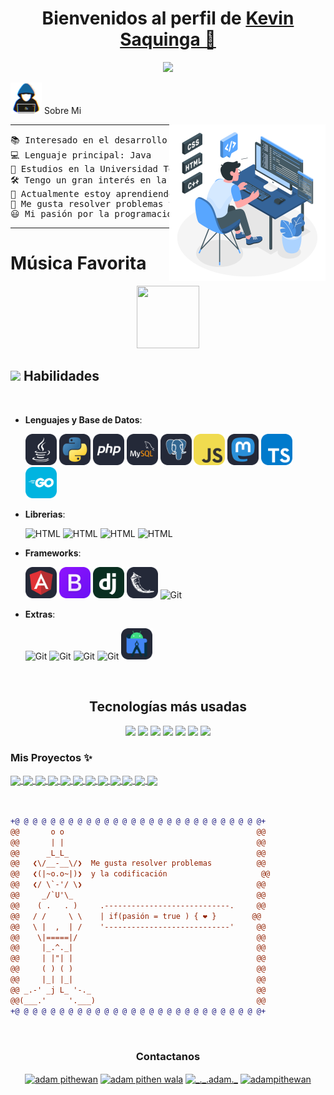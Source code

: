 <p align="center">
  <h1 align="center">Bienvenidos al perfil de <a href="https://github.com/KEVIN-XTREM-2023">Kevin Saquinga 👋</h1>
</p>

<p align="center">
  <a align="center" href="https://github.com/KEVIN-XTREM-2023"><img src="https://readme-typing-svg.herokuapp.com?&font=IBM+Plex+Sans&color=F72EE2&size=25&lines=Bienvenido+a+mi+GitHub!;Soy+Ingeniro+en+Software" /></a>

  
</p>
<picture><img src = "https://github.com/0xAbdulKhalid/0xAbdulKhalid/raw/main/assets/mdImages/about_me.gif" width = 50px></picture> Sobre Mi

<picture> <img align="right" src="https://github.com/0xAbdulKhalid/0xAbdulKhalid/raw/main/assets/mdImages/programming.svg" width = 250px></picture>



<hr>

<pre>
📚 Interesado en el desarrollo full stack 
💻 Lenguaje principal: Java
📝 Estudios en la Universidad Técnica de Ambato
🛠️ Tengo un gran interés en la Ingeniería y Diseño de Software
🌟 Actualmente estoy aprendiendo otros lenguajes de programación 😁
🚩 Me gusta resolver problemas y la codificación
😃 Mi pasión por la programación 
</pre>
<hr>



<h1>
  Música Favorita
</h1>


<p align="center">
<a href="https://youtu.be/A_g3lMcWVy0"><img src="https://upload.wikimedia.org/wikipedia/commons/thumb/1/19/Spotify_logo_without_text.svg/1200px-Spotify_logo_without_text.svg.png" height="100" width="100"></a>







## <img src="https://media2.giphy.com/media/QssGEmpkyEOhBCb7e1/giphy.gif?cid=ecf05e47a0n3gi1bfqntqmob8g9aid1oyj2wr3ds3mg700bl&rid=giphy.gif" width ="25"><b> Habilidades</b>
<br>

<p align="left">

- **Lenguajes y Base de Datos**:
    
     <img src="https://github.com/tandpfun/skill-icons/blob/main/icons/Java-Dark.svg" width="50" height="50" />
     <img src="https://github.com/tandpfun/skill-icons/blob/main/icons/Python-Dark.svg" width="50" height="50" />
     <img src="https://github.com/tandpfun/skill-icons/blob/main/icons/PHP-Dark.svg" width="50" height="50" />
     <img src="https://github.com/tandpfun/skill-icons/blob/main/icons/MySQL-Dark.svg" width="50" height="50" />
     <img src="https://github.com/tandpfun/skill-icons/blob/main/icons/PostgreSQL-Dark.svg" width="50" height="50" />
     <img src="https://github.com/tandpfun/skill-icons/blob/main/icons/JavaScript.svg" width="50" height="50" />
     <img src="https://github.com/tandpfun/skill-icons/blob/main/icons/Mastodon-Dark.svg" width="50" height="50" />
     <img src="https://github.com/tandpfun/skill-icons/blob/main/icons/TypeScript.svg" width="50" height="50" />
     <img src="https://github.com/tandpfun/skill-icons/blob/main/icons/GoLang.svg" width="50" height="50" />

- **Librerias**:

   <img src="https://www.svgrepo.com/show/354127/numpy.svg" width="50" height="50" alt="HTML" />
   <img src="https://pandas.pydata.org/static/img/favicon_white.ico" width="50" height="50" alt="HTML" />
  <img src="https://github.com/opencv/opencv/wiki/logo/OpenCV_logo_no_text.png" width="50" height="50" alt="HTML" />
  <img src="https://www.svgrepo.com/show/354127/numpy.svg" width="50" height="50" alt="HTML" /> 



- **Frameworks**:

    <img src="https://github.com/tandpfun/skill-icons/blob/main/icons/Angular-Dark.svg" width="50" height="50" alt="Git"/>
    <img src="https://github.com/tandpfun/skill-icons/blob/main/icons/Bootstrap.svg" width="50" height="50" alt="Git"/>
    <img src="https://github.com/tandpfun/skill-icons/blob/main/icons/Django.svg" width="50" height="50" alt="Git"/>
    <img src="https://github.com/tandpfun/skill-icons/blob/main/icons/Flask-Dark.svg" width="50" height="50" alt="Git"/>
    <img src="https://www.svgrepo.com/show/353912/ionic-icon.svg" width="50" height="50" alt="Git"/>



- **Extras**:

    <img src="https://iconape.com/wp-content/png_logo_vector/git-icon.png" width="50" height="50" alt="Git"/>
    <img src="https://user-images.githubusercontent.com/64439609/212556741-81407849-82c8-4926-854f-820e8a644375.png" width="50" height="50" alt="Git"/>
    <img src="https://gdm-catalog-fmapi-prod.imgix.net/ProductLogo/615f8d24-e754-4523-9466-ad180c01e728.png?auto=format,compress&size=50" width="50" height="50" alt="Git"/>
    <img src="https://user-images.githubusercontent.com/64439609/212556802-77a65ec1-aa71-4272-b603-1a57d1914678.png" width="50" height="50" alt="Git"/>
  <img src="https://github.com/tandpfun/skill-icons/blob/main/icons/AndroidStudio-Dark.svg" width="50" height="50" alt="Git"/>



 

<br>
</p>


<h2 align="center">Tecnologías más usadas</h2>


<div align="center">
  <img src="https://img.shields.io/badge/python%20-%2314354C.svg?&style=for-the-badge&logo=python&logoColor=white">   <img src="https://img.shields.io/badge/Java-ED8B00?style=for-the-badge&logo=java&logoColor=white">   <img src="https://img.shields.io/badge/javascript%20-%23323330.svg?&style=for-the-badge&logo=javascript&logoColor=%23F7DF1E">   <img src="https://img.shields.io/badge/html5%20-%23E34F26.svg?&style=for-the-badge&logo=html5&logoColor=white">   <img src="https://img.shields.io/badge/css3%20-%231572B6.svg?&style=for-the-badge&logo=css3&logoColor=white">   <img src="https://img.shields.io/badge/git%20-%23F05033.svg?&style=for-the-badge&logo=git&logoColor=white"/>   <img src="http://img.shields.io/badge/-VS%20Code-000000?style=for-the-badge&logo=Visual-studio-code&logoColor=blue">
</div>

### Mis Proyectos ✨
  
<a href="https://github.com/KEVIN-XTREM-2023/FORMULARIO-ISTG-21-v2.git">
  <img align="center" src="https://github-readme-stats.vercel.app/api/pin/?username=KEVIN-XTREM-2023&repo=FORMULARIO-ISTG-21-v2&theme=tokyonight" />
</a>

<a href="https://github.com/KEVIN-XTREM-2023/EcoTecno.git">
  <img align="center" src="https://github-readme-stats.vercel.app/api/pin/?username=KEVIN-XTREM-2023&repo=EcoTecno&theme=tokyonight" />
</a>

<a href="https://github.com/KEVIN-XTREM-2023/Men-Videojuegos.git">
  <img align="center" src="https://github-readme-stats.vercel.app/api/pin/?username=KEVIN-XTREM-2023&repo=Men-Videojuegos&theme=tokyonight" />
</a>

<a href="https://github.com/KEVIN-XTREM-2023/GestorActivosFuncionarios.git">
  <img align="center" src="https://github-readme-stats.vercel.app/api/pin/?username=KEVIN-XTREM-2023&repo=GestorActivosFuncionarios&theme=tokyonight" />
</a>

<a href="https://github.com/KEVIN-XTREM-2023/CarteleraHTML.git">
  <img align="center" src="https://github-readme-stats.vercel.app/api/pin/?username=KEVIN-XTREM-2023&repo=CarteleraHTML&theme=tokyonight" />
</a>

<a href="https://github.com/KEVIN-XTREM-2023/GestorCombustibles.git">
  <img align="center" src="https://github-readme-stats.vercel.app/api/pin/?username=KEVIN-XTREM-2023&repo=GestorCombustibles&theme=tokyonight" />
</a>

<a href="https://github.com/KEVIN-XTREM-2023/JuegoAZ.git">
  <img align="center" src="https://github-readme-stats.vercel.app/api/pin/?username=KEVIN-XTREM-2023&repo=JuegoAZ&theme=tokyonight" />
</a>

<a href="https://github.com/KEVIN-XTREM-2023/GestorRestaurante.git">
  <img align="center" src="https://github-readme-stats.vercel.app/api/pin/?username=KEVIN-XTREM-2023&repo=GestorRestaurante&theme=tokyonight" />
</a>

<a href="https://github.com/KEVIN-XTREM-2023/SistemaPredicci-n.git">
  <img align="center" src="https://github-readme-stats.vercel.app/api/pin/?username=KEVIN-XTREM-2023&repo=SistemaPredicci-n&theme=tokyonight" />
</a>

<a href="https://github.com/KEVIN-XTREM-2023/easyinvoice-app.git">
  <img align="center" src="https://github-readme-stats.vercel.app/api/pin/?username=KEVIN-XTREM-2023&repo=easyinvoice-app&theme=tokyonight" />
</a>

<a href="https://github.com/KEVIN-XTREM-2023/GestorComida.git">
  <img align="center" src="https://github-readme-stats.vercel.app/api/pin/?username=KEVIN-XTREM-2023&repo=GestorComida&theme=tokyonight" />
</a>

<a href="https://github.com/KEVIN-XTREM-2023/GestorTaxis.git">
  <img align="center" src="https://github-readme-stats.vercel.app/api/pin/?username=KEVIN-XTREM-2023&repo=GestorTaxis&theme=tokyonight" />
</a>



<br>
<br>
<br>

   ```diff
+@ @ @ @ @ @ @ @ @ @ @ @ @ @ @ @ @ @ @ @ @ @ @ @ @ @ @ @+
@@       o o                                           @@
@@       | |                                           @@
@@      _L_L_                                          @@
@@   ❮\/__-__\/❯  Me gusta resolver problemas          @@
@@   ❮(|~o.o~|)❯  y la codificación                     @@
@@   ❮/ \`-'/ \❯                                       @@
@@     _/`U'\_                                         @@
@@    ( .   . )     .----------------------------.     @@
@@   / /     \ \    | if(pasión = true ) { ❤ }        @@
@@   \ |  ,  | /    '----------------------------'     @@
@@    \|=====|/                                        @@
@@     |_.^._|                                         @@
@@     | |"| |                                         @@
@@     ( ) ( )                                         @@
@@     |_| |_|                                         @@
@@ _.-' _j L_ '-._                                     @@
@@(___.'     '.___)                                    @@
+@ @ @ @ @ @ @ @ @ @ @ @ @ @ @ @ @ @ @ @ @ @ @ @ @ @ @ @+
```



<br>
<h3 align="center">Contactanos</h3>
<p align="center">
  <a href="https://www.linkedin.com/in/kevyn-saquynga-08a737201/" target="blank"><img align="center"
      src="https://raw.githubusercontent.com/rahuldkjain/github-profile-readme-generator/master/src/images/icons/Social/linked-in-alt.svg"
      alt="adam pithewan" height="30" width="40" /></a>
  <a href="https://www.facebook.com/kevin.saquinga.9/" target="blank"><img align="center"
      src="https://raw.githubusercontent.com/rahuldkjain/github-profile-readme-generator/master/src/images/icons/Social/facebook.svg"
      alt="adam pithen wala" height="30" width="40" /></a>
  <a href="https://www.instagram.com/ksaquinga2020/" target="blank"><img align="center"
      src="https://raw.githubusercontent.com/rahuldkjain/github-profile-readme-generator/master/src/images/icons/Social/instagram.svg"
      alt="_._.adam._" height="30" width="40" /></a>
 <a href="https://twitter.com/ksaquynga" target="blank"><img align="center"
      src="https://raw.githubusercontent.com/rahuldkjain/github-profile-readme-generator/master/src/images/icons/Social/twitter.svg"
      alt="adampithewan" height="30" width="40" /></a>
</p>

<br>
